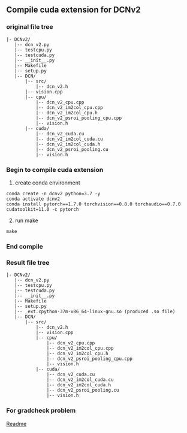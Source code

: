 ## Compile cuda extension for DCNv2  
### original file tree  
```
|- DCNv2/  
   |-- dcn_v2.py  
   |-- testcpu.py  
   |-- testcuda.py  
   |-- __init__.py  
   |-- Makefile  
   |-- setup.py  
   |-- DCN/  
       |-- src/  
           |-- dcn_v2.h  
	   |-- vision.cpp  
	   |-- cpu/  
	       |-- dcn_v2_cpu.cpp  
	       |-- dcn_v2_im2col_cpu.cpp  
	       |-- dcn_v2_im2col_cpu.h  
	       |-- dcn_v2_psroi_pooling_cpu.cpp  
	       |-- vision.h  
	   |-- cuda/  
	       |-- dcn_v2_cuda.cu  
	       |-- dcn_v2_im2col_cuda.cu  
	       |-- dcn_v2_im2col_cuda.h  
	       |-- dcn_v2_psroi_pooling.cu  
	       |-- vision.h  
```
### Begin to compile cuda extension  
1. create conda environment  
```
conda create -n dcnv2 python=3.7 -y  
conda activate dcnv2  
conda install pytorch==1.7.0 torchvision==0.8.0 torchaudio==0.7.0 cudatoolkit=11.0 -c pytorch  
```  
2. run make  
```
make  
```
### End compile  
### Result file tree  
```
|- DCNv2/
   |-- dcn_v2.py
   |-- testcpu.py
   |-- testcuda.py
   |-- __init__.py
   |-- Makefile
   |-- setup.py
   |-- _ext.cpython-37m-x86_64-linux-gnu.so (produced .so file)  
   |-- DCN/
       |-- src/
           |-- dcn_v2.h
           |-- vision.cpp
           |-- cpu/
               |-- dcn_v2_cpu.cpp
               |-- dcn_v2_im2col_cpu.cpp
               |-- dcn_v2_im2col_cpu.h
               |-- dcn_v2_psroi_pooling_cpu.cpp
               |-- vision.h
           |-- cuda/
               |-- dcn_v2_cuda.cu
               |-- dcn_v2_im2col_cuda.cu
               |-- dcn_v2_im2col_cuda.h
               |-- dcn_v2_psroi_pooling.cu
               |-- vision.h

```
### For gradcheck problem  
[Readme](https://github.com/CharlesShang/DCNv2)
